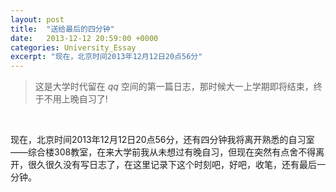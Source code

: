 ```yaml
---
layout: post
title:  "送给最后的四分钟"
date:   2013-12-12 20:59:00 +0000
categories: University_Essay
excerpt: "现在，北京时间2013年12月12日20点56分"
---
```


<div>
<blockquote class='quote-style'>
这是大学时代留在 <em>qq</em> 空间的第一篇日志，那时候大一上学期即将结束，终于不用上晚自习了!
</blockquote>
<br>
</div>

现在，北京时间2013年12月12日20点56分，还有四分钟我将离开熟悉的自习室——综合楼308教室，在来大学前我从未想过有晚自习，但现在突然有点舍不得离开，很久很久没有写日志了，在这里记录下这个时刻吧，好吧，收笔，还有最后一分钟。